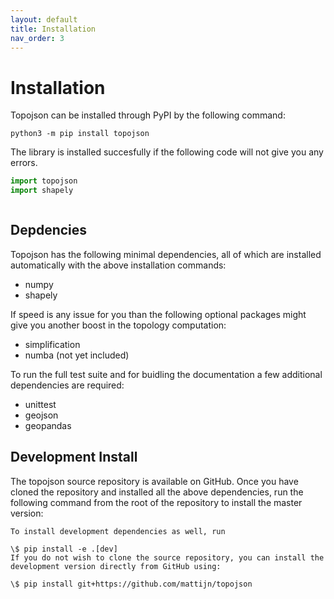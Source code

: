 ```yaml
---
layout: default
title: Installation
nav_order: 3
---
```


<h1>Installation</h1>

Topojson can be installed through PyPI by the following command:

```
python3 -m pip install topojson
```

The library is installed succesfully if the following code will not give you any errors.

```python
import topojson
import shapely



```

<h2>Depdencies</h2>
Topojson has the following minimal dependencies, all of which are installed automatically with the above installation commands:

- numpy
- shapely

If speed is any issue for you than the following optional packages might give you another boost in the topology computation:

- simplification
- numba (not yet included)

To run the full test suite and for buidling the documentation a few additional dependencies are required:

- unittest
- geojson
- geopandas

<h2>Development Install</h2>

The topojson source repository is available on GitHub. Once you have cloned the repository and installed all the above dependencies, run the following command from the root of the repository to install the master version:

```python3 -m pip install -e .
To install development dependencies as well, run

\$ pip install -e .[dev]
If you do not wish to clone the source repository, you can install the development version directly from GitHub using:

\$ pip install git+https://github.com/mattijn/topojson
```
